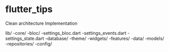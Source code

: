 # flutter_tips

Clean architecture Implementation

lib/
  -core/
    -bloc/
      -settings_bloc.dart
      -settings_events.dart
      -settings_state.dart
    -database/
    -theme/
    -widgets/
  -features/
    -data/
    -models/
    -repositories/
  -config/
